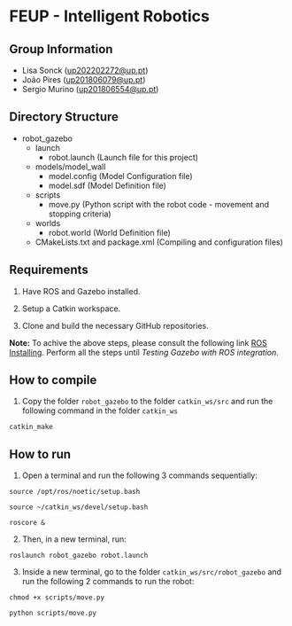 # FEUP - Intelligent Robotics

## Group Information

- Lisa Sonck (up202202272@up.pt)
- João Pires (up201806079@up.pt)
- Sergio Murino (up201806554@up.pt)

## Directory Structure

- robot_gazebo
    - launch
        - robot.launch (Launch file for this project)
    - models/model_wall
        - model.config (Model Configuration file)
        - model.sdf (Model Definition file)
    - scripts
        - move.py (Python script with the robot code - movement and stopping criteria)
    - worlds
        - robot.world (World Definition file)
    - CMakeLists.txt and package.xml (Compiling and configuration files)

## Requirements

1. Have ROS and Gazebo installed.

2. Setup a Catkin workspace.

3. Clone and build the necessary GitHub repositories.

**Note:** To achive the above steps, please consult the following link [ROS Installing](https://classic.gazebosim.org/tutorials?tut=ros_installing&cat=connect_ros). Perform all the steps until *Testing Gazebo with ROS integration*. 

## How to compile

1. Copy the folder ```robot_gazebo``` to the folder ```catkin_ws/src``` and run the following command in the folder ```catkin_ws```

```
catkin_make
```

## How to run


1. Open a terminal and run the following 3 commands sequentially:

```
source /opt/ros/noetic/setup.bash
```

```
source ~/catkin_ws/devel/setup.bash
```

```
roscore &
```

2. Then, in a new terminal, run:

```
roslaunch robot_gazebo robot.launch
```

3. Inside a new terminal, go to the folder ```catkin_ws/src/robot_gazebo``` and run the following 2 commands to run the robot: 

```
chmod +x scripts/move.py
```

```
python scripts/move.py
```



